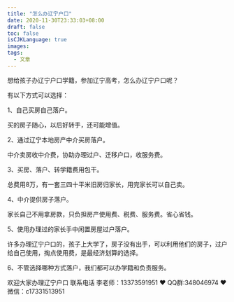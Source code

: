 ```yaml
---
title: "怎么办辽宁户口"
date: 2020-11-30T23:33:03+08:00
draft: false
toc: false
isCJKLanguage: true
images:
tags: 
  - 文章
---
```




想给孩子办辽宁户口学籍，参加辽宁高考，怎么办辽宁户口呢？

有以下方式可以选择：

1、自己买房自己落户。

买的房子随心，以后好转手，还可能增值。

2、通过辽宁本地房产中介买房落户。

中介卖房收中介费，协助办理过户、迁移户口，收服务费。

3、买房、落户、转学籍费用包干。

总费用8万，有一套三四十平米旧房归家长，用完家长可以自己卖。

4、中介提供房子落户。

家长自己不用拿房款，只负担房产使用费、税费、服务费。省心省钱。

5、使用办理过的家长手中闲置房屋过户落户。

许多办理辽宁户口的，孩子上大学了，房子没有出手，可以利用他们的房子，过户给自己使用，掏点使用费，是最经济划算的选择。

6、不管选择哪种方式落户，我们都可以办学籍和负责服务。



欢迎大家办理辽宁户口 联系电话 李老师：13373591951 ❤️ QQ群:348046974 ❤️ 微信：c17331513951 


